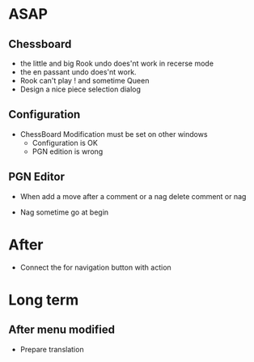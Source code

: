 # ASAP

## Chessboard 



- the little and big Rook undo does'nt work in recerse mode 
- the en passant undo does'nt work. 
- Rook can't play ! and sometime Queen
- Design a nice piece selection dialog


## Configuration 

- ChessBoard Modification must be set on other windows
	- Configuration is OK
	- PGN edition is wrong

## PGN Editor

- When add a move after a comment or a nag delete comment or 
nag 

- Nag sometime go at begin 


# After

- Connect the for navigation button with action


# Long term

## After menu modified

- Prepare translation 
